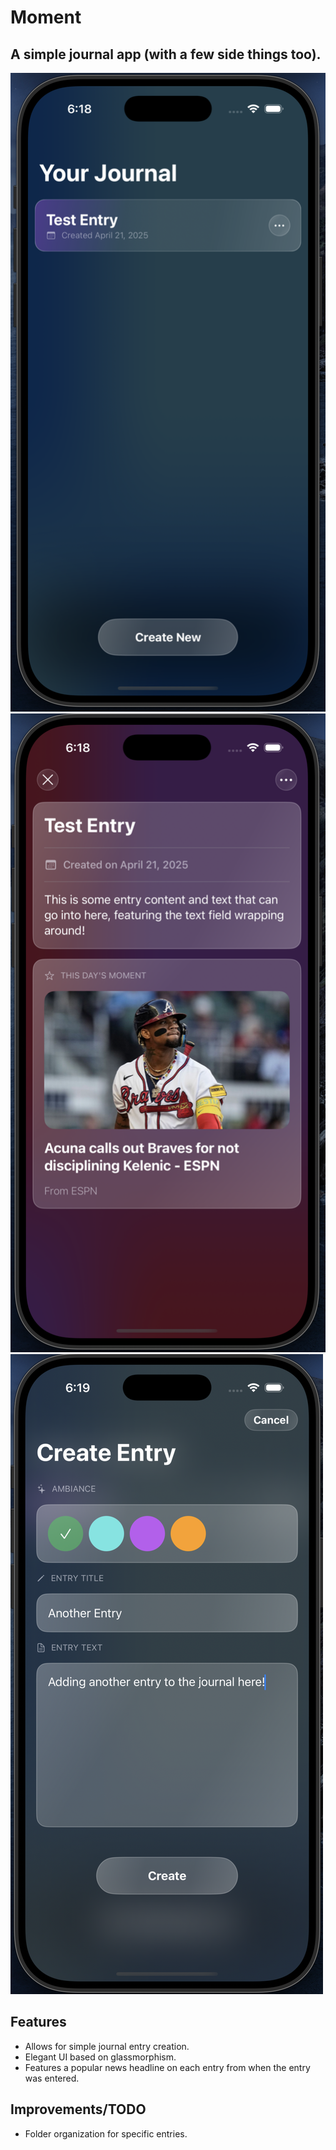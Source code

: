 # Moment

## A simple journal app (with a few side things too).

<p>
    <img src="photos/screenshot1.png">
    <img src="photos/screenshot2.png">
    <img src="photos/screenshot3.png">
</p>

## Features
- Allows for simple journal entry creation.
- Elegant UI based on glassmorphism.
- Features a popular news headline on each entry from when the entry was entered.

## Improvements/TODO
- Folder organization for specific entries.

